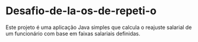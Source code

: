 # Desafio-de-la-os-de-repeti-o
Este projeto é uma aplicação Java simples que calcula o reajuste salarial de um funcionário com base em faixas salariais definidas. 
